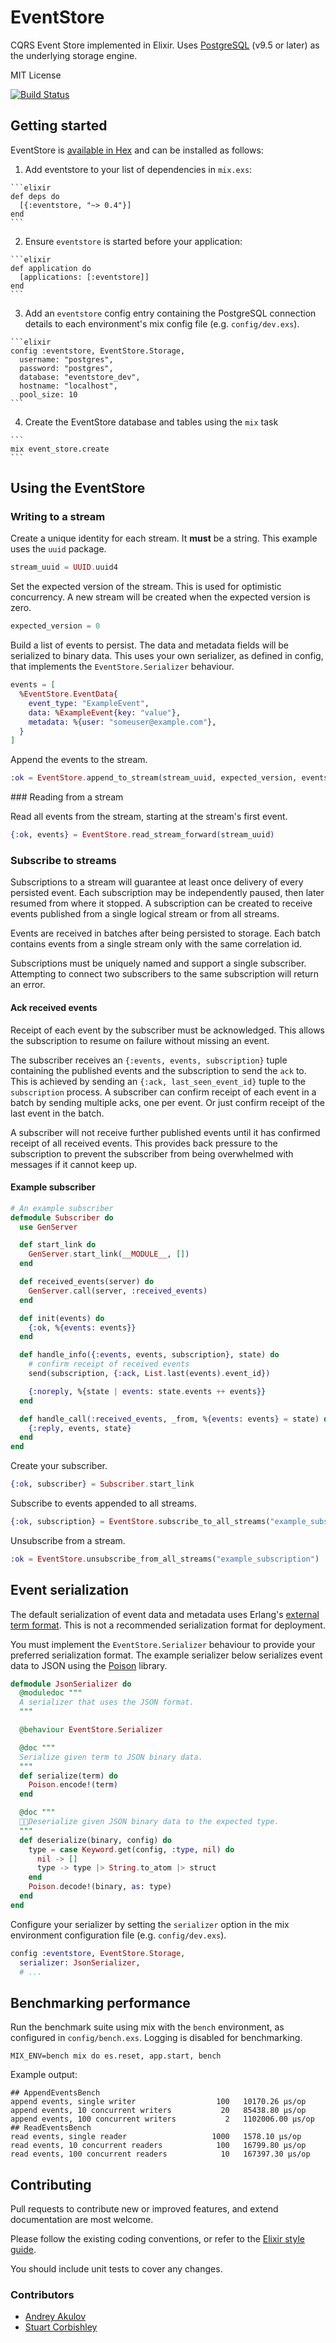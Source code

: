 # EventStore

CQRS Event Store implemented in Elixir. Uses [PostgreSQL](http://www.postgresql.org/) (v9.5 or later) as the underlying storage engine.

MIT License

[![Build Status](https://travis-ci.org/slashdotdash/eventstore.svg?branch=master)](https://travis-ci.org/slashdotdash/eventstore)

## Getting started

EventStore is [available in Hex](https://hex.pm/packages/eventstore) and can be installed as follows:

  1. Add eventstore to your list of dependencies in `mix.exs`:

    ```elixir    
    def deps do
      [{:eventstore, "~> 0.4"}]
    end
    ```

  2. Ensure `eventstore` is started before your application:

    ```elixir
    def application do
      [applications: [:eventstore]]
    end
    ```

  3. Add an `eventstore` config entry containing the PostgreSQL connection details to each environment's mix config file (e.g. `config/dev.exs`).

    ```elixir
    config :eventstore, EventStore.Storage,
      username: "postgres",
      password: "postgres",
      database: "eventstore_dev",
      hostname: "localhost",
      pool_size: 10      
    ```

  4. Create the EventStore database and tables using the `mix` task

    ```
    mix event_store.create
    ```

## Using the EventStore

### Writing to a stream

Create a unique identity for each stream. It **must** be a string. This example uses the `uuid` package.

```elixir
stream_uuid = UUID.uuid4
```

Set the expected version of the stream. This is used for optimistic concurrency. A new stream will be created when the expected version is zero.

```elixir
expected_version = 0
```

Build a list of events to persist. The data and metadata fields will be serialized to binary data. This uses your own serializer, as defined in config, that implements the `EventStore.Serializer` behaviour.

```elixir
events = [
  %EventStore.EventData{
    event_type: "ExampleEvent",
    data: %ExampleEvent{key: "value"},
    metadata: %{user: "someuser@example.com"},
  }
]
```

Append the events to the stream.

```elixir
:ok = EventStore.append_to_stream(stream_uuid, expected_version, events)
```

### Reading from a stream

Read all events from the stream, starting at the stream's first event.

```elixir
{:ok, events} = EventStore.read_stream_forward(stream_uuid)
```

### Subscribe to streams

Subscriptions to a stream will guarantee at least once delivery of every persisted event. Each subscription may be independently paused, then later resumed from where it stopped. A subscription can be created to receive events published from a single logical stream or from all streams.

Events are received in batches after being persisted to storage. Each batch contains events from a single stream only with the same correlation id.

Subscriptions must be uniquely named and support a single subscriber. Attempting to connect two subscribers to the same subscription will return an error.

#### Ack received events

Receipt of each event by the subscriber must be acknowledged. This allows the subscription to resume on failure without missing an event.

The subscriber receives an `{:events, events, subscription}` tuple containing the published events and the subscription to send the `ack` to. This is achieved by sending an `{:ack, last_seen_event_id}` tuple to the `subscription` process. A subscriber can confirm receipt of each event in a batch by sending multiple acks, one per event. Or just confirm receipt of the last event in the batch.

A subscriber will not receive further published events until it has confirmed receipt of all received events. This provides back pressure to the subscription to prevent the subscriber from being overwhelmed with messages if it cannot keep up.

#### Example subscriber

```elixir
# An example subscriber
defmodule Subscriber do
  use GenServer

  def start_link do
    GenServer.start_link(__MODULE__, [])
  end

  def received_events(server) do
    GenServer.call(server, :received_events)
  end

  def init(events) do
    {:ok, %{events: events}}
  end

  def handle_info({:events, events, subscription}, state) do
    # confirm receipt of received events
    send(subscription, {:ack, List.last(events).event_id})

    {:noreply, %{state | events: state.events ++ events}}
  end

  def handle_call(:received_events, _from, %{events: events} = state) do
    {:reply, events, state}
  end
end
```

Create your subscriber.

```elixir
{:ok, subscriber} = Subscriber.start_link
```

Subscribe to events appended to all streams.

```elixir
{:ok, subscription} = EventStore.subscribe_to_all_streams("example_subscription", subscriber)
```

Unsubscribe from a stream.

```elixir
:ok = EventStore.unsubscribe_from_all_streams("example_subscription")
```

## Event serialization

The default serialization of event data and metadata uses Erlang's [external term format](http://erlang.org/doc/apps/erts/erl_ext_dist.html). This is not a recommended serialization format for deployment.

You must implement the `EventStore.Serializer` behaviour to provide your preferred serialization format. The example serializer below serializes event data to JSON using the [Poison](https://github.com/devinus/poison) library.

```elixir
defmodule JsonSerializer do
  @moduledoc """
  A serializer that uses the JSON format.
  """

  @behaviour EventStore.Serializer

  @doc """
  Serialize given term to JSON binary data.
  """
  def serialize(term) do
    Poison.encode!(term)
  end

  @doc """
  Deserialize given JSON binary data to the expected type.
  """
  def deserialize(binary, config) do
    type = case Keyword.get(config, :type, nil) do
      nil -> []
      type -> type |> String.to_atom |> struct
    end
    Poison.decode!(binary, as: type)
  end
end
```

Configure your serializer by setting the `serializer` option in the mix environment configuration file (e.g. `config/dev.exs`).

```elixir
config :eventstore, EventStore.Storage,
  serializer: JsonSerializer,
  # ...
```

## Benchmarking performance

Run the benchmark suite using mix with the `bench` environment, as configured in `config/bench.exs`. Logging is disabled for benchmarking.

```
MIX_ENV=bench mix do es.reset, app.start, bench
```

Example output:

```
## AppendEventsBench
append events, single writer                  100   10170.26 µs/op
append events, 10 concurrent writers           20   85438.80 µs/op
append events, 100 concurrent writers           2   1102006.00 µs/op
## ReadEventsBench
read events, single reader                   1000   1578.10 µs/op
read events, 10 concurrent readers            100   16799.80 µs/op
read events, 100 concurrent readers            10   167397.30 µs/op
```

## Contributing

Pull requests to contribute new or improved features, and extend documentation are most welcome.

Please follow the existing coding conventions, or refer to the [Elixir style guide](https://github.com/niftyn8/elixir_style_guide).

You should include unit tests to cover any changes.

### Contributors

- [Andrey Akulov](https://github.com/astery)
- [Stuart Corbishley](https://github.com/stuartc)
